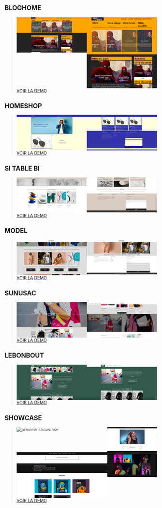 ## BLOGHOME
> <div style='display:grid;grid-template-columns:repeat(2,6fr);'>
>    <img src='bloghome/preview.png' alt='preview bloghome'  width=300 />
>    <img src='bloghome/preview2.png' alt='preview bloghome' width=300 />
> </div>
> <a target='_blank' href='https://dev0ps221.github.io/landing_pages/bloghome'>VOIR LA DEMO</a>

## HOMESHOP
> <div style='display:grid;grid-template-columns:repeat(2,6fr);'>
>    <img src='homeshop/preview.png' alt='preview homeshop'  width=300 />
>    <img src='homeshop/preview2.png' alt='preview homeshop' width=300 />
> </div>
> <a target='_blank' href='https://dev0ps221.github.io/landing_pages/homeshop'>VOIR LA DEMO</a>

## SI TABLE BI
> <div style='display:grid;grid-template-columns:repeat(2,6fr);'>
>    <img src='sitablebi/preview2.png' alt='preview sitablebi'  width=300 />
>    <img src='sitablebi/preview5.png' alt='preview sitablebi' width=300 />
> </div>
> <a target='_blank' href='https://dev0ps221.github.io/landing_pages/sitablebi'>VOIR LA DEMO</a>

## MODEL
> <div style='display:grid;grid-template-columns:repeat(2,6fr);'>
>    <img src='model/preview2.png' alt='preview model'  width=300 />
>    <img src='model/preview4.png' alt='preview model' width=300 />
> </div>
> <a target='_blank' href='https://dev0ps221.github.io/landing_pages/model'>VOIR LA DEMO</a>

## SUNUSAC
> <div style='display:grid;grid-template-columns:repeat(2,6fr);'>
>    <img src='sunusac/preview.png' alt='preview sunusac'  width=300 />
>    <img src='sunusac/preview3.png' alt='preview sunusac' width=300 />
> </div>
> <a target='_blank' href='https://dev0ps221.github.io/landing_pages/sunusac'>VOIR LA DEMO</a>


## LEBONBOUT
> <div style='display:grid;grid-template-columns:repeat(2,6fr);'>
>    <img src='lebonbout/preview.png' alt='preview lebonbout'  width=300 />
>    <img src='lebonbout/preview3.png' alt='preview lebonbout' width=300 />
> </div>
> <a target='_blank' href='https://dev0ps221.github.io/landing_pages/lebonbout'>VOIR LA DEMO</a>

## SHOWCASE
> <div style='display:grid;grid-template-columns:repeat(2,6fr);'>
>    <img src='showcase/preview1.png' alt='preview showcase'  width=300 />
>    <img src='showcase/preview3.png' alt='preview showcase'  width=300 />
>    <img src='showcase/preview4.png' alt='preview showcase' width=300 />
>    <img src='showcase/preview7.png' alt='preview showcase' width=300 />
> </div>
> <a target='_blank' href='https://dev0ps221.github.io/landing_pages/showcase'>VOIR LA DEMO</a>

